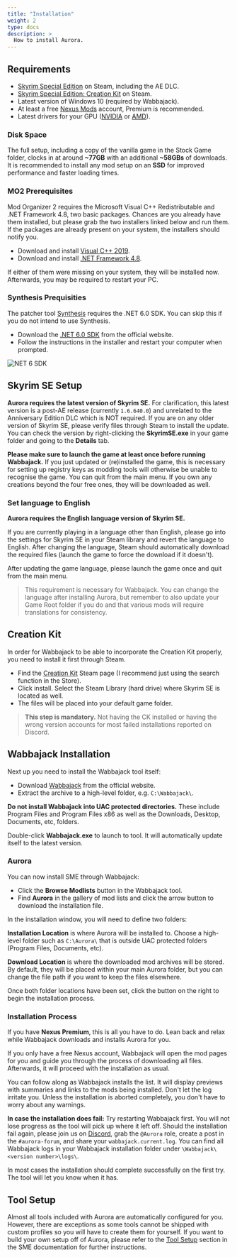 ```yaml
---
title: "Installation"
weight: 2
type: docs
description: >
  How to install Aurora.
---
```


## Requirements

- [Skyrim Special Edition](https://store.steampowered.com/app/489830/The_Elder_Scrolls_V_Skyrim_Special_Edition/) on Steam, including the AE DLC.
- [Skyrim Special Edition: Creation Kit](https://store.steampowered.com/app/1946180/Skyrim_Special_Edition_Creation_Kit/) on Steam.
- Latest version of Windows 10 (required by Wabbajack).
- At least a free [Nexus Mods](https://www.nexusmods.com/) account, Premium is recommended.
- Latest drivers for your GPU ([NVIDIA](https://www.nvidia.com/Download/index.aspx) or [AMD](https://www.amd.com/en/support)).

### Disk Space

The full setup, including a copy of the vanilla game in the Stock Game folder, clocks in at around **~77GB** with an additional **~58GBs** of downloads. It is recommended to install any mod setup on an **SSD** for improved performance and faster loading times.

### MO2 Prerequisites

Mod Organizer 2 requires the Microsoft Visual C++ Redistributable and .NET Framework 4.8, two basic packages. Chances are you already have them installed, but please grab the two installers linked below and run them. If the packages are already present on your system, the installers should notify you.

- Download and install [Visual C++ 2019](https://aka.ms/vs/16/release/vc_redist.x64.exe).
- Download and install [.NET Framework 4.8](https://dotnet.microsoft.com/download/dotnet-framework/thank-you/net48-web-installer).

If either of them were missing on your system, they will be installed now. Afterwards, you may be required to restart your PC.

### Synthesis Prequisities

The patcher tool [Synthesis](https://github.com/Mutagen-Modding/Synthesis) requires the .NET 6.0 SDK. You can skip this if you do not intend to use Synthesis.

- Download the [.NET 6.0 SDK](https://dotnet.microsoft.com/download) from the official website.
- Follow the instructions in the installer and restart your computer when prompted.

![NET 6 SDK](/Pictures/sme/net-6-sdk.png)

## Skyrim SE Setup

**Aurora requires the latest version of Skyrim SE.** For clarification, this latest version is a post-AE release (currently `1.6.640.0`) and unrelated to the Anniversary Edition DLC which is NOT required. If you are on any older version of Skyrim SE, please verify files through Steam to install the update. You can check the version by right-clicking the **SkyrimSE.exe** in your game folder and going to the **Details** tab.

**Please make sure to launch the game at least once before running Wabbajack.** If you just updated or (re)installed the game, this is necessary for setting up registry keys as modding tools will otherwise be unable to recognise the game. You can quit from the main menu. If you own any creations beyond the four free ones, they will be downloaded as well.

### Set language to English

**Aurora requires the English language version of Skyrim SE.**

If you are currently playing in a language other than English, please go into the settings for Skyrim SE in your Steam library and revert the language to English. After changing the language, Steam should automatically download the required files (launch the game to force the download if it doesn't).

After updating the game language, please launch the game once and quit from the main menu.

> This requirement is necessary for Wabbajack. You can change the language after installing Aurora, but remember to also update your Game Root folder if you do and that various mods will require translations for consistency.

## Creation Kit

In order for Wabbajack to be able to incorporate the Creation Kit properly, you need to install it first through Steam.

- Find the [Creation Kit](https://store.steampowered.com/app/1946180/Skyrim_Special_Edition_Creation_Kit/) Steam page (I recommend just using the search function in the Store).
- Click install. Select the Steam Library (hard drive) where Skyrim SE is located as well.
- The files will be placed into your default game folder.

> **This step is mandatory.** Not having the CK installed or having the wrong version accounts for most failed installations reported on Discord.

## Wabbajack Installation

Next up you need to install the Wabbajack tool itself:

- Download [Wabbajack](https://www.wabbajack.org/#/) from the official website.
- Extract the archive to a high-level folder, e.g. `C:\Wabbajack\`.

**Do not install Wabbajack into UAC protected directories.** These include Program Files and Program Files x86 as well as the Downloads, Desktop, Documents, etc, folders.

Double-click **Wabbajack.exe** to launch to tool. It will automatically update itself to the latest version.

### Aurora

You can now install SME through Wabbajack:

- Click the **Browse Modlists** button in the Wabbajack tool.
- Find **Aurora** in the gallery of mod lists and click the arrow button to download the installation file.

In the installation window, you will need to define two folders:

**Installation Location** is where Aurora will be installed to. Choose a high-level folder such as `C:\Aurora\` that is outside UAC protected folders (Program Files, Documents, etc).

**Download Location** is where the downloaded mod archives will be stored. By default, they will be placed within your main Aurora folder, but you can change the file path if you want to keep the files elsewhere.

Once both folder locations have been set, click the button on the right to begin the installation process.

### Installation Process

If you have **Nexus Premium**, this is all you have to do. Lean back and relax while Wabbajack downloads and installs Aurora for you.

If you only have a free Nexus account, Wabbajack will open the mod pages for you and guide you through the process of downloading all files. Afterwards, it will proceed with the installation as usual.

You can follow along as Wabbajack installs the list. It will display previews with summaries and links to the mods being installed. Don't let the log irritate you. Unless the installation is aborted completely, you don't have to worry about any warnings.

**In case the installation does fail:** Try restarting Wabbajack first. You will not lose progress as the tool will pick up where it left off. Should the installation fail again, please join us on [Discord](https://discord.gg/xCPxJFbCTS), grab the `@Aurora` role, create a post in the `#aurora-forum`, and share your `wabbajack.current.log`. You can find all Wabbajack logs in your Wabbajack installation folder under `\Wabbajack\<version number>\logs\`.

In most cases the installation should complete successfully on the first try. The tool will let you know when it has.

## Tool Setup

Almost all tools included with Aurora are automatically configured for you. However, there are exceptions as some tools cannot be shipped with custom profiles so you will have to create them for yourself. If you want to build your own setup off of Aurora, please refer to the [Tool Setup](/skyrim-se/sme/installation/#tool-setup) section in the SME documentation for further instructions.
